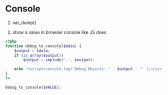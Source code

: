# Console

1. var_dump()

2. show a value in browser console like JS does

``` php
<?php
function debug_to_console($data) {
    $output = $data;
    if (is_array($output))
        $output = implode(',', $output);

    echo "<script>console.log('Debug Objects: " . $output . "' );</script>";
}
?>

debug_to_console($VALUE);
```